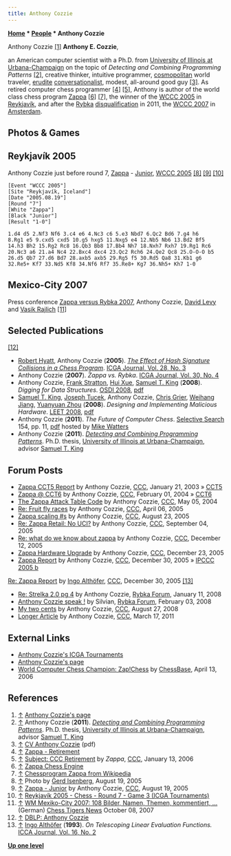 ```yaml
---
title: Anthony Cozzie
---
```

**[Home](Home "Home") * [People](People "People") * Anthony Cozzie**

[](http://www.acoz.net/) Anthony Cozzie <a id="cite-note-1" href="#cite-ref-1">[1]</a>
**Anthony E. Cozzie**,

an American computer scientist with a Ph.D. from [University of Illinois at Urbana-Champaign](University_of_Illinois_at_Urbana-Champaign "University of Illinois at Urbana-Champaign") on the topic of *Detecting and Combining Programming Patterns* <a id="cite-note-2" href="#cite-ref-2">[2]</a>, creative thinker, intuitive programmer, [cosmopolitan](https://en.wikipedia.org/wiki/Cosmopolitan) world traveler, [erudite](https://en.wikipedia.org/wiki/Erudition) [conversationalist](https://en.wikipedia.org/wiki/Conversation), modest, all-around good guy <a id="cite-note-3" href="#cite-ref-3">[3]</a>. As retired computer chess programmer <a id="cite-note-4" href="#cite-ref-4">[4]</a> <a id="cite-note-5" href="#cite-ref-5">[5]</a>, Anthony is author of the world class chess program [Zappa](Zappa "Zappa") <a id="cite-note-6" href="#cite-ref-6">[6]</a> <a id="cite-note-7" href="#cite-ref-7">[7]</a>, the winner of the [WCCC 2005](WCCC_2005 "WCCC 2005") in [Reykjavík](https://en.wikipedia.org/wiki/Reykjav%C3%ADk), and after the [Rybka](Rybka "Rybka") [disqualification](World_Computer_Chess_Championship#RybkaDisqualification "World Computer Chess Championship") in 2011, the [WCCC 2007](WCCC_2007 "WCCC 2007") in [Amsterdam](https://en.wikipedia.org/wiki/Amsterdam).

## Photos & Games

## Reykjavík 2005

[](File:Anthony2005.JPG)
Anthony Cozzie just before round 7, [Zappa](Zappa "Zappa") - [Junior](Junior "Junior"), [WCCC 2005](WCCC_2005 "WCCC 2005") <a id="cite-note-8" href="#cite-ref-8">[8]</a> <a id="cite-note-9" href="#cite-ref-9">[9]</a> <a id="cite-note-10" href="#cite-ref-10">[10]</a>

```
[Event "WCCC 2005"]
[Site "Reykjavík, Iceland"]
[Date "2005.08.19"]
[Round "7"]
[White "Zappa"]
[Black "Junior"]
[Result "1-0"]

1.d4 d5 2.Nf3 Nf6 3.c4 e6 4.Nc3 c6 5.e3 Nbd7 6.Qc2 Bd6 7.g4 h6 
8.Rg1 e5 9.cxd5 cxd5 10.g5 hxg5 11.Nxg5 e4 12.Nb5 Nb6 13.Bd2 Bf5 
14.h3 Bh2 15.Rg2 Rc8 16.Qb3 Bb8 17.Bb4 Nh7 18.Nxh7 Rxh7 19.Rg1 Rc6 
20.Nc3 a6 21.a4 Nc4 22.Bxc4 dxc4 23.Qc2 Rch6 24.Qe2 Qc8 25.O-O-O b5 
26.d5 Qb7 27.d6 Bd7 28.axb5 axb5 29.Rg5 f5 30.Rd5 Qa8 31.Kb1 g6 
32.Re5+ Kf7 33.Nd5 Kf8 34.Nf6 Rf7 35.Re8+ Kg7 36.Nh5+ Kh7 1-0

```

## Mexico-City 2007

[](http://www.chesstigers.de/index_news.php?id=1269&rubrik=3)
Press conference [Zappa versus Rybka 2007](Zappa_versus_Rybka_2007 "Zappa versus Rybka 2007"), Anthony Cozzie, [David Levy](David_Levy "David Levy") and [Vasik Rajlich](Vasik_Rajlich "Vasik Rajlich") <a id="cite-note-11" href="#cite-ref-11">[11]</a>

## Selected Publications

<a id="cite-note-12" href="#cite-ref-12">[12]</a>

- [Robert Hyatt](Robert_Hyatt "Robert Hyatt"), Anthony Cozzie (**2005**). *[The Effect of Hash Signature Collisions in a Chess Program](http://www.craftychess.com/hyatt/collisions.html)*. [ICGA Journal, Vol. 28, No. 3](ICGA_Journal#18_3 "ICGA Journal")
- Anthony Cozzie (**2007**). *Zappa vs. Rybka*. [ICGA Journal, Vol. 30, No. 4](ICGA_Journal#30_4 "ICGA Journal")
- Anthony Cozzie, [Frank Stratton](http://www.informatik.uni-trier.de/~ley/db/indices/a-tree/s/Stratton:Frank.html), [Hui Xue](http://www.informatik.uni-trier.de/~ley/db/indices/a-tree/x/Xue:Hui.html), [Samuel T. King](Mathematician#STKing "Mathematician") (**2008**). *Digging for Data Structures*. [OSDI 2008](http://www.informatik.uni-trier.de/~ley/db/conf/osdi/osdi2008.html#CozzieSXK08), [pdf](http://www.usenix.org/event/osdi08/tech/full_papers/cozzie/cozzie.pdf)
- [Samuel T. King](Mathematician#STKing "Mathematician"), [Joseph Tucek](http://opera.ucsd.edu/~tucek/), Anthony Cozzie, [Chris Grier](http://www.informatik.uni-trier.de/~ley/db/indices/a-tree/g/Grier:Chris.html), [Weihang Jiang](http://cn.linkedin.com/in/weihangjiang), [Yuanyuan Zhou](http://www.jacobsschool.ucsd.edu/faculty/faculty_bios/index.sfe?fmp_recid=317) (**2008**). *Designing and Implementing Malicious Hardware*. [LEET 2008](http://www.informatik.uni-trier.de/~ley/db/conf/nsdi/leet2008.html#KingTCGJZ08), [pdf](http://www.cs.uiuc.edu/homes/kingst/Research_files/king08.pdf)
- Anthony Cozzie (**2011**). *The Future of Computer Chess*. [Selective Search](Selective_Search "Selective Search") 154, pp. 11, [pdf](http://www.chesscomputeruk.com/SS_154.pdf) hosted by [Mike Watters](Mike_Watters "Mike Watters")
- Anthony Cozzie (**2011**). *[Detecting and Combining Programming Patterns](http://www.ideals.illinois.edu/handle/2142/24358)*. Ph.D. thesis, [University of Illinois at Urbana-Champaign](University_of_Illinois_at_Urbana-Champaign "University of Illinois at Urbana-Champaign"), advisor [Samuel T. King](Mathematician#STKing "Mathematician")

## Forum Posts

- [Zappa CCT5 Report](https://www.stmintz.com/ccc/index.php?id=278632) by Anthony Cozzie, [CCC](CCC "CCC"), January 21, 2003 » [CCT5](CCT5 "CCT5")
- [Zappa @ CCT6](https://www.stmintz.com/ccc/index.php?id=346423) by Anthony Cozzie, [CCC](CCC "CCC"), February 01, 2004 » [CCT6](CCT6 "CCT6")
- [The Zappa Attack Table Code](https://www.stmintz.com/ccc/index.php?id=363519) by Anthony Cozzie, [CCC](CCC "CCC"), May 05, 2004
- [Re: Fruit fly races](https://www.stmintz.com/ccc/index.php?id=419900) by Anthony Cozzie, [CCC](CCC "CCC"), April 06, 2005
- [Zappa scaling #s](https://www.stmintz.com/ccc/index.php?id=444686) by Anthony Cozzie, [CCC](CCC "CCC"), August 23, 2005
- [Re: Zappa Retail: No UCI?](https://www.stmintz.com/ccc/index.php?id=447511) by Anthony Cozzie, [CCC](CCC "CCC"), September 04, 2005
- [Re: what do we know about zappa](https://www.stmintz.com/ccc/index.php?id=469523) by Anthony Cozzie, [CCC](CCC "CCC"), December 12, 2005
- [Zappa Hardware Upgrade](https://www.stmintz.com/ccc/index.php?id=472806) by Anthony Cozzie, [CCC](CCC "CCC"), December 23, 2005
- [Zappa Report](https://www.stmintz.com/ccc/index.php?id=475497) by Anthony Cozzie, [CCC](CCC "CCC"), December 30, 2005 » [IPCCC 2005 b](IPCCC_2005_b "IPCCC 2005 b")

[Re: Zappa Report](https://www.stmintz.com/ccc/index.php?id=475521) by [Ingo Althöfer](Ingo_Alth%C3%B6fer "Ingo Althöfer"), [CCC](CCC "CCC"), December 30, 2005 <a id="cite-note-13" href="#cite-ref-13">[13]</a>

- [Re: Strelka 2.0 pg 4](http://rybkaforum.net/cgi-bin/rybkaforum/topic_show.pl?tid=3006;pg=4) by Anthony Cozzie, [Rybka Forum](Computer_Chess_Forums "Computer Chess Forums"), January 11, 2008
- [Anthony Cozzie speak !](http://rybkaforum.net/cgi-bin/rybkaforum/topic_show.pl?tid=3172) by Silvian, [Rybka Forum](Computer_Chess_Forums "Computer Chess Forums"), February 03, 2008
- [My two cents](http://www.talkchess.com/forum/viewtopic.php?t=23313) by Anthony Cozzie, [CCC](CCC "CCC"), August 27, 2008
- [Longer Article](http://www.talkchess.com/forum/viewtopic.php?t=38440) by Anthony Cozzie, [CCC](CCC "CCC"), March 17, 2011

## External Links

- [Anthony Cozzie's ICGA Tournaments](https://www.game-ai-forum.org/icga-tournaments/person.php?id=53)
- [Anthony Cozzie's page](http://www.acoz.net/)
- [World Computer Chess Champion: Zap!Chess](http://www.chessbase.com/newsdetail.asp?newsid=3043) by [ChessBase](ChessBase "ChessBase"), April 13, 2006

## References

1. <a id="cite-ref-1" href="#cite-note-1">↑</a> [Anthony Cozzie's page](http://www.acoz.net/)
1. <a id="cite-ref-2" href="#cite-note-2">↑</a> Anthony Cozzie (**2011**). *[Detecting and Combining Programming Patterns](http://www.ideals.illinois.edu/handle/2142/24358)*. Ph.D. thesis, [University of Illinois at Urbana-Champaign](University_of_Illinois_at_Urbana-Champaign "University of Illinois at Urbana-Champaign"), advisor [Samuel T. King](Mathematician#STKing "Mathematician")
1. <a id="cite-ref-3" href="#cite-note-3">↑</a> [CV Anthony Cozzie](http://www.acoz.net/cv_acozzie.pdf) (pdf)
1. <a id="cite-ref-4" href="#cite-note-4">↑</a> [Zappa - Retirement](http://www.acoz.net/zappa/#retirement)
1. <a id="cite-ref-5" href="#cite-note-5">↑</a> [Subject: CCC Retirement](https://www.stmintz.com/ccc/index.php?id=479353) by *Zappa*, [CCC](CCC "CCC"), January 13, 2006
1. <a id="cite-ref-6" href="#cite-note-6">↑</a> [Zappa Chess Engine](https://netfiles.uiuc.edu/acozzie2/www/zappa/)
1. <a id="cite-ref-7" href="#cite-note-7">↑</a> [Chessprogram Zappa from Wikipedia](https://en.wikipedia.org/wiki/Zappa_%28chess%29)
1. <a id="cite-ref-8" href="#cite-note-8">↑</a> Photo by [Gerd Isenberg](Gerd_Isenberg "Gerd Isenberg"), August 19, 2005
1. <a id="cite-ref-9" href="#cite-note-9">↑</a> [Zappa - Junior](https://www.stmintz.com/ccc/index.php?id=443224) by Anthony Cozzie, [CCC](CCC "CCC"), August 19, 2005
1. <a id="cite-ref-10" href="#cite-note-10">↑</a> [Reykjavík 2005 - Chess - Round 7 - Game 3 (ICGA Tournaments)](https://www.game-ai-forum.org/icga-tournaments/round.php?tournament=21&round=7&id=3)
1. <a id="cite-ref-11" href="#cite-note-11">↑</a> [WM Mexiko-City 2007: 108 Bilder, Namen, Themen, kommentiert, ...](http://www.chesstigers.de/index_news.php?id=1269&rubrik=3) (German) [Chess Tigers News](http://www.chesstigers.de/index.php) October 08, 2007
1. <a id="cite-ref-12" href="#cite-note-12">↑</a> [DBLP: Anthony Cozzie](http://www.informatik.uni-trier.de/~ley/db/indices/a-tree/c/Cozzie:Anthony.html)
1. <a id="cite-ref-13" href="#cite-note-13">↑</a> [Ingo Althöfer](Ingo_Alth%C3%B6fer "Ingo Althöfer") (**1993**). *On Telescoping Linear Evaluation Functions.* [ICCA Journal, Vol. 16, No. 2](ICGA_Journal#16_2 "ICGA Journal")

**[Up one level](People "People")**


